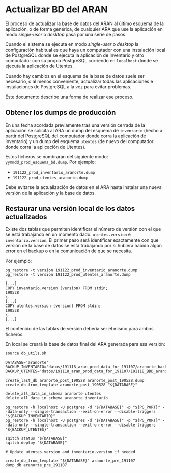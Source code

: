 # Actualizar BD del ARAN

El proceso de actualizar la base de datos del ARAN al último esquema de la aplicación, o de forma genérica, de cualquier ARA que use la aplicación en modo _single-user_ o _desktop_ pasa por una serie de pasos.

Cuando el sistema se ejecuta en modo _single-user_ o _desktop_ la configuración habitual es que haya un computador con una instalación local de PostgreSQL donde se ejecuta la aplicación de Inventario y otro computador con su propio PostgreSQL corriendo en `localhost` donde se ejecuta la aplicación de Utentes.

Cuando hay cambios en el esquema de la base de datos suele ser necesario, o al menos conveniente, actualizar todas las aplicaciones e instalaciones de PostgreSQL a la vez para evitar problemas.

Este documento describe una forma de realizar ese proceso.

## Obtener los dumps de producción

En una fecha acordada previamente tras una versión cerrada de la aplicación se solicita al ARA un dump del esquema de `inventario` (hecho a partir del PostgreSQL del computador donde corra la aplicación de Inventario) y un dump del esquema `utentes` (de nuevo del computador donde corra la aplicación de Utentes).

Estos ficheros se nombrarán del siguiente modo: `yymmdd_prod_esquema_bd.dump`. Por ejemplo:

-   `191122_prod_inventario_aranorte.dump`
-   `191122_prod_utentes_aranorte.dump`

Debe evitarse la actualización de datos en el ARA hasta instalar una nueva versión de la aplicación y la base de datos.

## Restaurar una versión local de los datos actualizados

Existe dos tablas que permiten identificar el número de versión con el que se está trabajando en un momento dado: `utentes.version` e `inventario.version`. El primer paso será identificar exactamente con que versión de la base de datos se está trabajando por si hubiera habido algún error en el backup o en la comunicación de que se necesita.

Por ejemplo:

```
pg_restore -t version 191122_prod_inventario_aranorte.dump
pg_restore -t version 191122_prod_utentes_aranorte.dump

[...]
COPY inventario.version (version) FROM stdin;
190528
\.
[...]
COPY utentes.version (version) FROM stdin;
190528
\.
[...]

```

El contenido de las tablas de versión debería ser el mismo para ambos ficheros.

En local se creará la base de datos final del ARA generada para esa versión:

```
source db_utils.sh

DATABASE='aranorte'
BACKUP_INVENTARIO='datos/191118_aran_prod_data_for_191107/aranorte_backupiventario191118'
BACKUP_UTENTES='datos/191118_aran_prod_data_for_191107/191118_BDD_aranorte_schema_utentes_pro.dump'

create_last_db aranorte_post_190528 aranorte_post_190528.dump
create_db_from_template aranorte_post_190528 "${DATABASE}"

delete_all_data_in_schema aranorte utentes
delete_all_data_in_schema aranorte inventario

pg_restore -h localhost -U postgres -d "${DATABASE}" -p "${PG_PORT}" --data-only --single-transaction --exit-on-error --disable-triggers "${BACKUP_INVENTARIO}"
pg_restore -h localhost -U postgres -d "${DATABASE}" -p "${PG_PORT}" --data-only --single-transaction --exit-on-error --disable-triggers "${BACKUP_UTENTES}"

sqitch status "${DATABASE}"
sqitch deploy "${DATABASE}"

# Update utentes.version and inventario.version if needed

create_db_from_template "${DATABASE}" aranorte_pre_191107
dump_db aranorte_pre_191107
```
